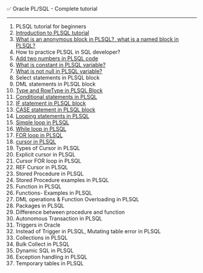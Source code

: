 
 
✅ Oracle PL/SQL - Complete tutorial 

*****************************************************************************
01. PLSQL tutorial for beginners
02. [Introduction to PLSQL tutorial](<../plsql/indroduction in PLSQL/SQL.txt>)
03. [What is an anonymous block in PLSQL?, what is a named block in PLSQL?](<../plsql/Anonymous block in plsql>)
04. How to practice PLSQL in SQL developer?
05. [Add two numbers in PLSQL code](<../plsql/01. Fundamental/add two number.sql>)
06. [What is constant in PLSQL variable?](<../plsql/01. Fundamental/constant.md>)
07. [What is not null in PLSQL variable?](<../plsql/01. Fundamental/not Null in plSql.md>) 
08. Select statements in PLSQL block
09. DML statements in PLSQL block
10. [Type and RowType in PLSQL Block](<../plsql/Type and Rowtype/type and RowTpe.md>)
11. [Conditional statements in PLSQL](<../plsql/02. conditional/>)
12. [IF statement in PLSQL block](<../plsql/02. conditional/if.sql>)
13. [CASE statement in PLSQL block](<../plsql/02. conditional/Case_statement.sql>)
14. [Looping statements in PLSQL](<../plsql/02. conditional/>)
15. [Simple loop in PLSQL](<../plsql/02. conditional/loop.sql>)
16. [While loop in PLSQL](<../plsql/02. conditional/while_loop.sql>)
17. [FOR loop in PLSQL](<../plsql//02. conditional/for_loop.sql>)
18. [cursor in PLSQL](<../plsql/cursor/>)
19. Types of Cursor in PLSQL
20. Explicit cursor in PLSQL
21. Cursor FOR loop in PLSQL
22. REF Cursor in PLSQL
23. Stored Procedure in PLSQL
24. Stored Procedure examples in PLSQL
25. Function in PLSQL
26. Functions- Examples in PLSQL
27. DML operations & Function Overloading in PLSQL
28. Packages in PLSQL
29. Difference between procedure and function
30. Autonomous Transaction in PLSQL
31. Triggers in Oracle
32. Instead of Trigger  in PLSQL,  Mutating table error in PLSQL
33. Collections in PLSQL
34. Bulk Collect in PLSQL
35. Dynamic SQL in PLSQL
36. Exception handling in PLSQL
37. Temporary tables in PLSQL